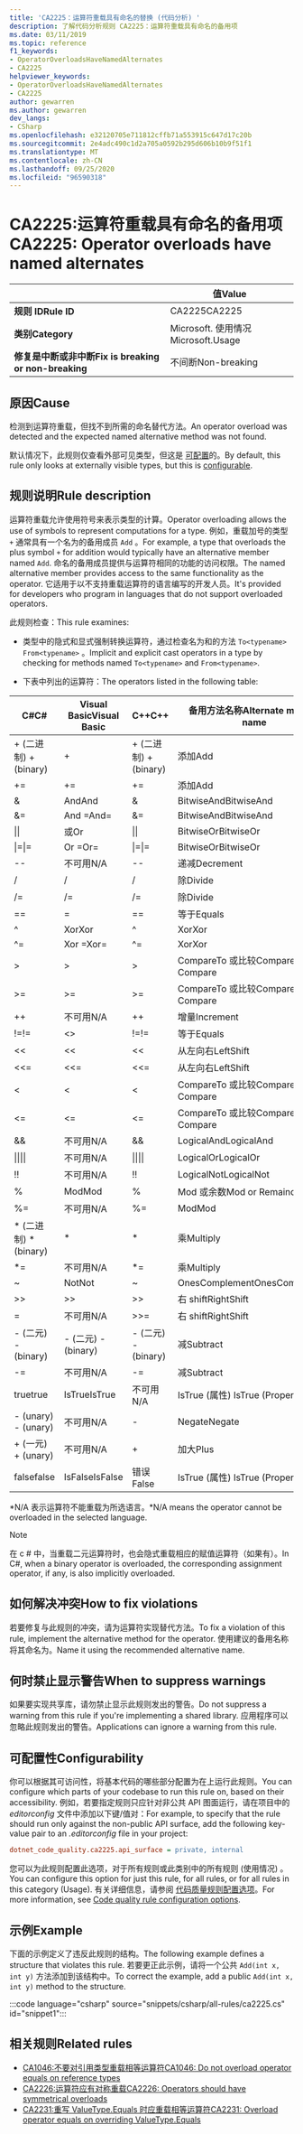 ```yaml
---
title: 'CA2225：运算符重载具有命名的替换 (代码分析) '
description: 了解代码分析规则 CA2225：运算符重载具有命名的备用项
ms.date: 03/11/2019
ms.topic: reference
f1_keywords:
- OperatorOverloadsHaveNamedAlternates
- CA2225
helpviewer_keywords:
- OperatorOverloadsHaveNamedAlternates
- CA2225
author: gewarren
ms.author: gewarren
dev_langs:
- CSharp
ms.openlocfilehash: e32120705e711812cffb71a553915c647d17c20b
ms.sourcegitcommit: 2e4adc490c1d2a705a0592b295d606b10b9f51f1
ms.translationtype: MT
ms.contentlocale: zh-CN
ms.lasthandoff: 09/25/2020
ms.locfileid: "96590318"
---
```

# <a name="ca2225-operator-overloads-have-named-alternates"></a><span data-ttu-id="34fc4-103">CA2225:运算符重载具有命名的备用项</span><span class="sxs-lookup"><span data-stu-id="34fc4-103">CA2225: Operator overloads have named alternates</span></span>

| | <span data-ttu-id="34fc4-104">值</span><span class="sxs-lookup"><span data-stu-id="34fc4-104">Value</span></span> |
|-|-|
| <span data-ttu-id="34fc4-105">**规则 ID**</span><span class="sxs-lookup"><span data-stu-id="34fc4-105">**Rule ID**</span></span> |<span data-ttu-id="34fc4-106">CA2225</span><span class="sxs-lookup"><span data-stu-id="34fc4-106">CA2225</span></span>|
| <span data-ttu-id="34fc4-107">**类别**</span><span class="sxs-lookup"><span data-stu-id="34fc4-107">**Category**</span></span> |<span data-ttu-id="34fc4-108">Microsoft. 使用情况</span><span class="sxs-lookup"><span data-stu-id="34fc4-108">Microsoft.Usage</span></span>|
| <span data-ttu-id="34fc4-109">**修复是中断或非中断**</span><span class="sxs-lookup"><span data-stu-id="34fc4-109">**Fix is breaking or non-breaking**</span></span> |<span data-ttu-id="34fc4-110">不间断</span><span class="sxs-lookup"><span data-stu-id="34fc4-110">Non-breaking</span></span>|

## <a name="cause"></a><span data-ttu-id="34fc4-111">原因</span><span class="sxs-lookup"><span data-stu-id="34fc4-111">Cause</span></span>

<span data-ttu-id="34fc4-112">检测到运算符重载，但找不到所需的命名替代方法。</span><span class="sxs-lookup"><span data-stu-id="34fc4-112">An operator overload was detected and the expected named alternative method was not found.</span></span>

<span data-ttu-id="34fc4-113">默认情况下，此规则仅查看外部可见类型，但这是 [可配置](#configurability)的。</span><span class="sxs-lookup"><span data-stu-id="34fc4-113">By default, this rule only looks at externally visible types, but this is [configurable](#configurability).</span></span>

## <a name="rule-description"></a><span data-ttu-id="34fc4-114">规则说明</span><span class="sxs-lookup"><span data-stu-id="34fc4-114">Rule description</span></span>

<span data-ttu-id="34fc4-115">运算符重载允许使用符号来表示类型的计算。</span><span class="sxs-lookup"><span data-stu-id="34fc4-115">Operator overloading allows the use of symbols to represent computations for a type.</span></span> <span data-ttu-id="34fc4-116">例如，重载加号的类型 `+` 通常具有一个名为的备用成员 `Add` 。</span><span class="sxs-lookup"><span data-stu-id="34fc4-116">For example, a type that overloads the plus symbol `+` for addition would typically have an alternative member named `Add`.</span></span> <span data-ttu-id="34fc4-117">命名的备用成员提供与运算符相同的功能的访问权限。</span><span class="sxs-lookup"><span data-stu-id="34fc4-117">The named alternative member provides access to the same functionality as the operator.</span></span> <span data-ttu-id="34fc4-118">它适用于以不支持重载运算符的语言编写的开发人员。</span><span class="sxs-lookup"><span data-stu-id="34fc4-118">It's provided for developers who program in languages that do not support overloaded operators.</span></span>

<span data-ttu-id="34fc4-119">此规则检查：</span><span class="sxs-lookup"><span data-stu-id="34fc4-119">This rule examines:</span></span>

- <span data-ttu-id="34fc4-120">类型中的隐式和显式强制转换运算符，通过检查名为和的方法 `To<typename>` `From<typename>` 。</span><span class="sxs-lookup"><span data-stu-id="34fc4-120">Implicit and explicit cast operators in a type by checking for methods named `To<typename>` and `From<typename>`.</span></span>

- <span data-ttu-id="34fc4-121">下表中列出的运算符：</span><span class="sxs-lookup"><span data-stu-id="34fc4-121">The operators listed in the following table:</span></span>

|<span data-ttu-id="34fc4-122">C#</span><span class="sxs-lookup"><span data-stu-id="34fc4-122">C#</span></span>|<span data-ttu-id="34fc4-123">Visual Basic</span><span class="sxs-lookup"><span data-stu-id="34fc4-123">Visual Basic</span></span>|<span data-ttu-id="34fc4-124">C++</span><span class="sxs-lookup"><span data-stu-id="34fc4-124">C++</span></span>|<span data-ttu-id="34fc4-125">备用方法名称</span><span class="sxs-lookup"><span data-stu-id="34fc4-125">Alternate method name</span></span>|
|-|-|-|-|
|<span data-ttu-id="34fc4-126">+ (二进制) </span><span class="sxs-lookup"><span data-stu-id="34fc4-126">+ (binary)</span></span>|+|<span data-ttu-id="34fc4-127">+ (二进制) </span><span class="sxs-lookup"><span data-stu-id="34fc4-127">+ (binary)</span></span>|<span data-ttu-id="34fc4-128">添加</span><span class="sxs-lookup"><span data-stu-id="34fc4-128">Add</span></span>|
|+=|+=|+=|<span data-ttu-id="34fc4-129">添加</span><span class="sxs-lookup"><span data-stu-id="34fc4-129">Add</span></span>|
|&|<span data-ttu-id="34fc4-130">And</span><span class="sxs-lookup"><span data-stu-id="34fc4-130">And</span></span>|&|<span data-ttu-id="34fc4-131">BitwiseAnd</span><span class="sxs-lookup"><span data-stu-id="34fc4-131">BitwiseAnd</span></span>|
|&=|<span data-ttu-id="34fc4-132">And =</span><span class="sxs-lookup"><span data-stu-id="34fc4-132">And=</span></span>|&=|<span data-ttu-id="34fc4-133">BitwiseAnd</span><span class="sxs-lookup"><span data-stu-id="34fc4-133">BitwiseAnd</span></span>|
|<span data-ttu-id="34fc4-134">&#124;</span><span class="sxs-lookup"><span data-stu-id="34fc4-134">&#124;</span></span>|<span data-ttu-id="34fc4-135">或</span><span class="sxs-lookup"><span data-stu-id="34fc4-135">Or</span></span>|<span data-ttu-id="34fc4-136">&#124;</span><span class="sxs-lookup"><span data-stu-id="34fc4-136">&#124;</span></span>|<span data-ttu-id="34fc4-137">BitwiseOr</span><span class="sxs-lookup"><span data-stu-id="34fc4-137">BitwiseOr</span></span>|
|<span data-ttu-id="34fc4-138">&#124;=</span><span class="sxs-lookup"><span data-stu-id="34fc4-138">&#124;=</span></span>|<span data-ttu-id="34fc4-139">Or =</span><span class="sxs-lookup"><span data-stu-id="34fc4-139">Or=</span></span>|<span data-ttu-id="34fc4-140">&#124;=</span><span class="sxs-lookup"><span data-stu-id="34fc4-140">&#124;=</span></span>|<span data-ttu-id="34fc4-141">BitwiseOr</span><span class="sxs-lookup"><span data-stu-id="34fc4-141">BitwiseOr</span></span>|
|--|<span data-ttu-id="34fc4-142">不可用</span><span class="sxs-lookup"><span data-stu-id="34fc4-142">N/A</span></span>|--|<span data-ttu-id="34fc4-143">递减</span><span class="sxs-lookup"><span data-stu-id="34fc4-143">Decrement</span></span>|
|/|/|/|<span data-ttu-id="34fc4-144">除</span><span class="sxs-lookup"><span data-stu-id="34fc4-144">Divide</span></span>|
|/=|/=|/=|<span data-ttu-id="34fc4-145">除</span><span class="sxs-lookup"><span data-stu-id="34fc4-145">Divide</span></span>|
|==|=|==|<span data-ttu-id="34fc4-146">等于</span><span class="sxs-lookup"><span data-stu-id="34fc4-146">Equals</span></span>|
|^|<span data-ttu-id="34fc4-147">Xor</span><span class="sxs-lookup"><span data-stu-id="34fc4-147">Xor</span></span>|^|<span data-ttu-id="34fc4-148">Xor</span><span class="sxs-lookup"><span data-stu-id="34fc4-148">Xor</span></span>|
|^=|<span data-ttu-id="34fc4-149">Xor =</span><span class="sxs-lookup"><span data-stu-id="34fc4-149">Xor=</span></span>|^=|<span data-ttu-id="34fc4-150">Xor</span><span class="sxs-lookup"><span data-stu-id="34fc4-150">Xor</span></span>|
|>|>|>|<span data-ttu-id="34fc4-151">CompareTo 或比较</span><span class="sxs-lookup"><span data-stu-id="34fc4-151">CompareTo or Compare</span></span>|
|>=|>=|>=|<span data-ttu-id="34fc4-152">CompareTo 或比较</span><span class="sxs-lookup"><span data-stu-id="34fc4-152">CompareTo or Compare</span></span>|
|++|<span data-ttu-id="34fc4-153">不可用</span><span class="sxs-lookup"><span data-stu-id="34fc4-153">N/A</span></span>|++|<span data-ttu-id="34fc4-154">增量</span><span class="sxs-lookup"><span data-stu-id="34fc4-154">Increment</span></span>|
|<span data-ttu-id="34fc4-155">!=</span><span class="sxs-lookup"><span data-stu-id="34fc4-155">!=</span></span>|<>|<span data-ttu-id="34fc4-156">!=</span><span class="sxs-lookup"><span data-stu-id="34fc4-156">!=</span></span>|<span data-ttu-id="34fc4-157">等于</span><span class="sxs-lookup"><span data-stu-id="34fc4-157">Equals</span></span>|
|<<|<<|<<|<span data-ttu-id="34fc4-158">从左向右</span><span class="sxs-lookup"><span data-stu-id="34fc4-158">LeftShift</span></span>|
|<<=|<<=|<<=|<span data-ttu-id="34fc4-159">从左向右</span><span class="sxs-lookup"><span data-stu-id="34fc4-159">LeftShift</span></span>|
|<|<|<|<span data-ttu-id="34fc4-160">CompareTo 或比较</span><span class="sxs-lookup"><span data-stu-id="34fc4-160">CompareTo or Compare</span></span>|
|<=|<=|\<=|<span data-ttu-id="34fc4-161">CompareTo 或比较</span><span class="sxs-lookup"><span data-stu-id="34fc4-161">CompareTo or Compare</span></span>|
|&&|<span data-ttu-id="34fc4-162">不可用</span><span class="sxs-lookup"><span data-stu-id="34fc4-162">N/A</span></span>|&&|<span data-ttu-id="34fc4-163">LogicalAnd</span><span class="sxs-lookup"><span data-stu-id="34fc4-163">LogicalAnd</span></span>|
|<span data-ttu-id="34fc4-164">&#124;&#124;</span><span class="sxs-lookup"><span data-stu-id="34fc4-164">&#124;&#124;</span></span>|<span data-ttu-id="34fc4-165">不可用</span><span class="sxs-lookup"><span data-stu-id="34fc4-165">N/A</span></span>|<span data-ttu-id="34fc4-166">&#124;&#124;</span><span class="sxs-lookup"><span data-stu-id="34fc4-166">&#124;&#124;</span></span>|<span data-ttu-id="34fc4-167">LogicalOr</span><span class="sxs-lookup"><span data-stu-id="34fc4-167">LogicalOr</span></span>|
|<span data-ttu-id="34fc4-168">!</span><span class="sxs-lookup"><span data-stu-id="34fc4-168">!</span></span>|<span data-ttu-id="34fc4-169">不可用</span><span class="sxs-lookup"><span data-stu-id="34fc4-169">N/A</span></span>|<span data-ttu-id="34fc4-170">!</span><span class="sxs-lookup"><span data-stu-id="34fc4-170">!</span></span>|<span data-ttu-id="34fc4-171">LogicalNot</span><span class="sxs-lookup"><span data-stu-id="34fc4-171">LogicalNot</span></span>|
|%|<span data-ttu-id="34fc4-172">Mod</span><span class="sxs-lookup"><span data-stu-id="34fc4-172">Mod</span></span>|%|<span data-ttu-id="34fc4-173">Mod 或余数</span><span class="sxs-lookup"><span data-stu-id="34fc4-173">Mod or Remainder</span></span>|
|%=|<span data-ttu-id="34fc4-174">不可用</span><span class="sxs-lookup"><span data-stu-id="34fc4-174">N/A</span></span>|%=|<span data-ttu-id="34fc4-175">Mod</span><span class="sxs-lookup"><span data-stu-id="34fc4-175">Mod</span></span>|
|<span data-ttu-id="34fc4-176">\* (二进制) </span><span class="sxs-lookup"><span data-stu-id="34fc4-176">\* (binary)</span></span>|\*|\*|<span data-ttu-id="34fc4-177">乘</span><span class="sxs-lookup"><span data-stu-id="34fc4-177">Multiply</span></span>|
|\*=|<span data-ttu-id="34fc4-178">不可用</span><span class="sxs-lookup"><span data-stu-id="34fc4-178">N/A</span></span>|\*=|<span data-ttu-id="34fc4-179">乘</span><span class="sxs-lookup"><span data-stu-id="34fc4-179">Multiply</span></span>|
|~|<span data-ttu-id="34fc4-180">Not</span><span class="sxs-lookup"><span data-stu-id="34fc4-180">Not</span></span>|~|<span data-ttu-id="34fc4-181">OnesComplement</span><span class="sxs-lookup"><span data-stu-id="34fc4-181">OnesComplement</span></span>|
|>>|>>|>>|<span data-ttu-id="34fc4-182">右 shift</span><span class="sxs-lookup"><span data-stu-id="34fc4-182">RightShift</span></span>|
=|<span data-ttu-id="34fc4-183">不可用</span><span class="sxs-lookup"><span data-stu-id="34fc4-183">N/A</span></span>|>>=|<span data-ttu-id="34fc4-184">右 shift</span><span class="sxs-lookup"><span data-stu-id="34fc4-184">RightShift</span></span>|
|<span data-ttu-id="34fc4-185">- (二元) </span><span class="sxs-lookup"><span data-stu-id="34fc4-185">- (binary)</span></span>|<span data-ttu-id="34fc4-186">- (二元) </span><span class="sxs-lookup"><span data-stu-id="34fc4-186">- (binary)</span></span>|<span data-ttu-id="34fc4-187">- (二元) </span><span class="sxs-lookup"><span data-stu-id="34fc4-187">- (binary)</span></span>|<span data-ttu-id="34fc4-188">减</span><span class="sxs-lookup"><span data-stu-id="34fc4-188">Subtract</span></span>|
|-=|<span data-ttu-id="34fc4-189">不可用</span><span class="sxs-lookup"><span data-stu-id="34fc4-189">N/A</span></span>|-=|<span data-ttu-id="34fc4-190">减</span><span class="sxs-lookup"><span data-stu-id="34fc4-190">Subtract</span></span>|
|<span data-ttu-id="34fc4-191">true</span><span class="sxs-lookup"><span data-stu-id="34fc4-191">true</span></span>|<span data-ttu-id="34fc4-192">IsTrue</span><span class="sxs-lookup"><span data-stu-id="34fc4-192">IsTrue</span></span>|<span data-ttu-id="34fc4-193">不可用</span><span class="sxs-lookup"><span data-stu-id="34fc4-193">N/A</span></span>|<span data-ttu-id="34fc4-194">IsTrue (属性) </span><span class="sxs-lookup"><span data-stu-id="34fc4-194">IsTrue (Property)</span></span>|
|<span data-ttu-id="34fc4-195"> - (unary)   </span><span class="sxs-lookup"><span data-stu-id="34fc4-195">- (unary)</span></span>|<span data-ttu-id="34fc4-196">不可用</span><span class="sxs-lookup"><span data-stu-id="34fc4-196">N/A</span></span>|-|<span data-ttu-id="34fc4-197">Negate</span><span class="sxs-lookup"><span data-stu-id="34fc4-197">Negate</span></span>|
|<span data-ttu-id="34fc4-198">+ (一元) </span><span class="sxs-lookup"><span data-stu-id="34fc4-198">+ (unary)</span></span>|<span data-ttu-id="34fc4-199">不可用</span><span class="sxs-lookup"><span data-stu-id="34fc4-199">N/A</span></span>|+|<span data-ttu-id="34fc4-200">加大</span><span class="sxs-lookup"><span data-stu-id="34fc4-200">Plus</span></span>|
|<span data-ttu-id="34fc4-201">false</span><span class="sxs-lookup"><span data-stu-id="34fc4-201">false</span></span>|<span data-ttu-id="34fc4-202">IsFalse</span><span class="sxs-lookup"><span data-stu-id="34fc4-202">IsFalse</span></span>|<span data-ttu-id="34fc4-203">错误</span><span class="sxs-lookup"><span data-stu-id="34fc4-203">False</span></span>|<span data-ttu-id="34fc4-204">IsTrue (属性) </span><span class="sxs-lookup"><span data-stu-id="34fc4-204">IsTrue (Property)</span></span>|

<span data-ttu-id="34fc4-205">\*N/A 表示运算符不能重载为所选语言。</span><span class="sxs-lookup"><span data-stu-id="34fc4-205">\*N/A means the operator cannot be overloaded in the selected language.</span></span>

> [!NOTE]
> <span data-ttu-id="34fc4-206">在 c # 中，当重载二元运算符时，也会隐式重载相应的赋值运算符（如果有）。</span><span class="sxs-lookup"><span data-stu-id="34fc4-206">In C#, when a binary operator is overloaded, the corresponding assignment operator, if any, is also implicitly overloaded.</span></span>

## <a name="how-to-fix-violations"></a><span data-ttu-id="34fc4-207">如何解决冲突</span><span class="sxs-lookup"><span data-stu-id="34fc4-207">How to fix violations</span></span>

<span data-ttu-id="34fc4-208">若要修复与此规则的冲突，请为运算符实现替代方法。</span><span class="sxs-lookup"><span data-stu-id="34fc4-208">To fix a violation of this rule, implement the alternative method for the operator.</span></span> <span data-ttu-id="34fc4-209">使用建议的备用名称将其命名为。</span><span class="sxs-lookup"><span data-stu-id="34fc4-209">Name it using the recommended alternative name.</span></span>

## <a name="when-to-suppress-warnings"></a><span data-ttu-id="34fc4-210">何时禁止显示警告</span><span class="sxs-lookup"><span data-stu-id="34fc4-210">When to suppress warnings</span></span>

<span data-ttu-id="34fc4-211">如果要实现共享库，请勿禁止显示此规则发出的警告。</span><span class="sxs-lookup"><span data-stu-id="34fc4-211">Do not suppress a warning from this rule if you're implementing a shared library.</span></span> <span data-ttu-id="34fc4-212">应用程序可以忽略此规则发出的警告。</span><span class="sxs-lookup"><span data-stu-id="34fc4-212">Applications can ignore a warning from this rule.</span></span>

## <a name="configurability"></a><span data-ttu-id="34fc4-213">可配置性</span><span class="sxs-lookup"><span data-stu-id="34fc4-213">Configurability</span></span>

<span data-ttu-id="34fc4-214">你可以根据其可访问性，将基本代码的哪些部分配置为在上运行此规则。</span><span class="sxs-lookup"><span data-stu-id="34fc4-214">You can configure which parts of your codebase to run this rule on, based on their accessibility.</span></span> <span data-ttu-id="34fc4-215">例如，若要指定规则只应针对非公共 API 图面运行，请在项目中的 *editorconfig* 文件中添加以下键/值对：</span><span class="sxs-lookup"><span data-stu-id="34fc4-215">For example, to specify that the rule should run only against the non-public API surface, add the following key-value pair to an *.editorconfig* file in your project:</span></span>

```ini
dotnet_code_quality.ca2225.api_surface = private, internal
```

<span data-ttu-id="34fc4-216">您可以为此规则配置此选项，对于所有规则或此类别中的所有规则 (使用情况) 。</span><span class="sxs-lookup"><span data-stu-id="34fc4-216">You can configure this option for just this rule, for all rules, or for all rules in this category (Usage).</span></span> <span data-ttu-id="34fc4-217">有关详细信息，请参阅 [代码质量规则配置选项](../code-quality-rule-options.md)。</span><span class="sxs-lookup"><span data-stu-id="34fc4-217">For more information, see [Code quality rule configuration options](../code-quality-rule-options.md).</span></span>

## <a name="example"></a><span data-ttu-id="34fc4-218">示例</span><span class="sxs-lookup"><span data-stu-id="34fc4-218">Example</span></span>

<span data-ttu-id="34fc4-219">下面的示例定义了违反此规则的结构。</span><span class="sxs-lookup"><span data-stu-id="34fc4-219">The following example defines a structure that violates this rule.</span></span> <span data-ttu-id="34fc4-220">若要更正此示例，请将一个公共 `Add(int x, int y)` 方法添加到该结构中。</span><span class="sxs-lookup"><span data-stu-id="34fc4-220">To correct the example, add a public `Add(int x, int y)` method to the structure.</span></span>

:::code language="csharp" source="snippets/csharp/all-rules/ca2225.cs" id="snippet1":::

## <a name="related-rules"></a><span data-ttu-id="34fc4-221">相关规则</span><span class="sxs-lookup"><span data-stu-id="34fc4-221">Related rules</span></span>

- [<span data-ttu-id="34fc4-222">CA1046:不要对引用类型重载相等运算符</span><span class="sxs-lookup"><span data-stu-id="34fc4-222">CA1046: Do not overload operator equals on reference types</span></span>](ca1046.md)
- [<span data-ttu-id="34fc4-223">CA2226:运算符应有对称重载</span><span class="sxs-lookup"><span data-stu-id="34fc4-223">CA2226: Operators should have symmetrical overloads</span></span>](ca2226.md)
- [<span data-ttu-id="34fc4-224">CA2231:重写 ValueType.Equals 时应重载相等运算符</span><span class="sxs-lookup"><span data-stu-id="34fc4-224">CA2231: Overload operator equals on overriding ValueType.Equals</span></span>](ca2231.md)

